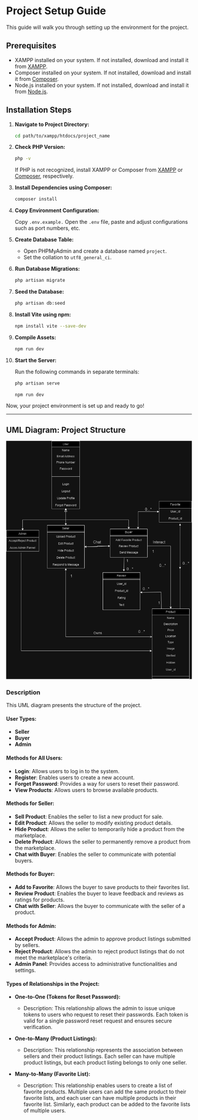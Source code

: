 # Project Setup Guide

This guide will walk you through setting up the environment for the project.

## Prerequisites

- XAMPP installed on your system. If not installed, download and install it from [XAMPP](https://www.apachefriends.org/index.html).
- Composer installed on your system. If not installed, download and install it from [Composer](https://getcomposer.org/).
- Node.js installed on your system. If not installed, download and install it from [Node.js](https://nodejs.org/en/download/).

## Installation Steps

1. **Navigate to Project Directory:**

    ```bash
    cd path/to/xampp/htdocs/project_name
    ```

2. **Check PHP Version:**

    ```bash
    php -v
    ```

    If PHP is not recognized, install XAMPP or Composer from [XAMPP](https://www.apachefriends.org/index.html) or [Composer](https://getcomposer.org/), respectively.

3. **Install Dependencies using Composer:**

    ```bash
    composer install
    ```

4. **Copy Environment Configuration:**

   
    Copy `.env.example.`
    Open the `.env` file, paste and adjust configurations such as port numbers, etc.

5. **Create Database Table:**

    - Open PHPMyAdmin and create a database named `project`.
    - Set the collation to `utf8_general_ci`.

6. **Run Database Migrations:**

    ```bash
    php artisan migrate
    ```

7. **Seed the Database:**

    ```bash
    php artisan db:seed
    ```    

8. **Install Vite using npm:**

    ```bash
    npm install vite --save-dev
    ```

9. **Compile Assets:**

    ```bash
    npm run dev
    ```

10. **Start the Server:**

    Run the following commands in separate terminals:

    ```bash
    php artisan serve
    ```

    ```bash
    npm run dev
    ```

Now, your project environment is set up and ready to go!


***


## UML Diagram: Project Structure

![UML Diagram](public/images/ProjectDiagram.drawio.png)

### Description

This UML diagram presents the structure of the project.

#### User Types:

- **Seller**
- **Buyer**
- **Admin**

#### Methods for All Users:

- **Login**: Allows users to log in to the system.
- **Register**: Enables users to create a new account.
- **Forget Password**: Provides a way for users to reset their password.
- **View Products**: Allows users to browse available products.

#### Methods for Seller:

- **Sell Product**: Enables the seller to list a new product for sale.
- **Edit Product**: Allows the seller to modify existing product details.
- **Hide Product**: Allows the seller to temporarily hide a product from the marketplace.
- **Delete Product**: Allows the seller to permanently remove a product from the marketplace.
- **Chat with Buyer**: Enables the seller to communicate with potential buyers.

#### Methods for Buyer:

- **Add to Favorite**: Allows the buyer to save products to their favorites list.
- **Review Product**: Enables the buyer to leave feedback and reviews as ratings for products.
- **Chat with Seller**: Allows the buyer to communicate with the seller of a product.

#### Methods for Admin:

- **Accept Product**: Allows the admin to approve product listings submitted by sellers.
- **Reject Product**: Allows the admin to reject product listings that do not meet the marketplace's criteria.
- **Admin Panel**: Provides access to administrative functionalities and settings.

#### Types of Relationships in the Project:

- **One-to-One (Tokens for Reset Password):** 
  - Description: This relationship allows the admin to issue unique tokens to users who request to reset their passwords. Each token is valid for a single password reset request and ensures secure verification.
  
- **One-to-Many (Product Listings):**
  - Description: This relationship represents the association between sellers and their product listings. Each seller can have multiple product listings, but each product listing belongs to only one seller.
  
- **Many-to-Many (Favorite List):**
  - Description: This relationship enables users to create a list of favorite products. Multiple users can add the same product to their favorite lists, and each user can have multiple products in their favorite list. Similarly, each product can be added to the favorite lists of multiple users.








